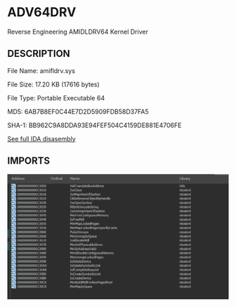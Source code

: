 # ADV64DRV
 Reverse Engineering AMIDLDRV64 Kernel Driver

 ## DESCRIPTION

File Name: amifldrv.sys

File Size: 17.20 KB (17616 bytes)

File Type: Portable Executable 64

MD5: 6AB7B8EF0C44E7D2D5909FDB58D37FA5

SHA-1: BB962C9A8DDA93E94FEF504C4159DE881E4706FE


[See full IDA disasembly](Driver%20Codes/ida.asm)




## IMPORTS

![alt text](imports.png)